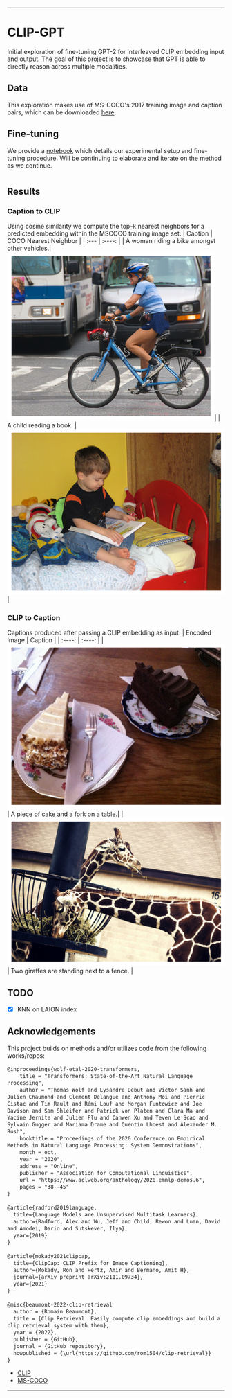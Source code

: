 
---

# CLIP-GPT

Initial exploration of fine-tuning GPT-2 for interleaved CLIP embedding input and output. The goal of this project is to showcase that GPT is able to directly reason across multiple modalities. 


## Data


This exploration makes use of MS-COCO's 2017 training image and caption pairs, which can be downloaded [here](https://cocodataset.org/#download).


## Fine-tuning

We provide a [notebook](notebooks/CLIP_GPT_COCO.ipynb) which details our experimental setup and fine-tuning procedure. Will be continuing to elaborate and iterate on the method as we continue.

#
## Results

### Caption to CLIP
Using cosine similarity we compute the top-k nearest neighbors for a predicted embedding within the MSCOCO training image set.
| Caption      | COCO Nearest Neighbor |
| :---        |    :----:   |
| A woman riding a bike amongst other vehicles.| ![Woman Biking](results/caption_clip_bicycle.png)|
| A child reading a book. |  ![Child with Book](results/caption_clip_book.png) |


### CLIP to Caption
Captions produced after passing a CLIP embedding as input.
| Encoded Image | Caption |
|  :----: |    :----:   |
| ![Cake on a Plate](results/clip_caption_cake.png) | A piece of cake and a fork on a table.|
| ![Two Giraffes](results/clip_caption_giraffes.png) | Two giraffes are standing next to a fence. |

## TODO

- [x] KNN on LAION index

## Acknowledgements

This project builds on methods and/or utilizes code from the following works/repos:
```
@inproceedings{wolf-etal-2020-transformers,
    title = "Transformers: State-of-the-Art Natural Language Processing",
    author = "Thomas Wolf and Lysandre Debut and Victor Sanh and Julien Chaumond and Clement Delangue and Anthony Moi and Pierric Cistac and Tim Rault and Rémi Louf and Morgan Funtowicz and Joe Davison and Sam Shleifer and Patrick von Platen and Clara Ma and Yacine Jernite and Julien Plu and Canwen Xu and Teven Le Scao and Sylvain Gugger and Mariama Drame and Quentin Lhoest and Alexander M. Rush",
    booktitle = "Proceedings of the 2020 Conference on Empirical Methods in Natural Language Processing: System Demonstrations",
    month = oct,
    year = "2020",
    address = "Online",
    publisher = "Association for Computational Linguistics",
    url = "https://www.aclweb.org/anthology/2020.emnlp-demos.6",
    pages = "38--45"
}

@article{radford2019language,
  title={Language Models are Unsupervised Multitask Learners},
  author={Radford, Alec and Wu, Jeff and Child, Rewon and Luan, David and Amodei, Dario and Sutskever, Ilya},
  year={2019}
}

@article{mokady2021clipcap,
  title={ClipCap: CLIP Prefix for Image Captioning},
  author={Mokady, Ron and Hertz, Amir and Bermano, Amit H},
  journal={arXiv preprint arXiv:2111.09734},
  year={2021}
}

@misc{beaumont-2022-clip-retrieval
  author = {Romain Beaumont},
  title = {Clip Retrieval: Easily compute clip embeddings and build a clip retrieval system with them},
  year = {2022},
  publisher = {GitHub},
  journal = {GitHub repository},
  howpublished = {\url{https://github.com/rom1504/clip-retrieval}}
}
```

- [CLIP](https://github.com/openai/CLIP)
- [MS-COCO](https://cocodataset.org/#home)
---